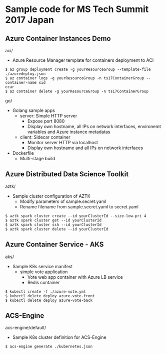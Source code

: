 # Sample code for MS Tech Summit 2017 Japan

## Azure Container Instances Demo
aci/
* Azure Resource Manager template for containers deployment to ACI

```
$ az group deployment create -g yourResourceGroup --template-file ./azuredeploy.json
$ az container logs -g yourResourceGroup -n ts17ContainerGroup --container-name sid
ecar
$ az container delete -g yourResourceGroup -n ts17ContainerGroup
```

go/
* Golang sample apps 
  * server: Simple HTTP server
    * Expose port 8080
    * Display own hostname, all IPs on network interfaces, environemt variables and Azure instance metadatas
  * client: Sidecar container
    * Monitor server HTTP via localhost
    * Display own hostname and all IPs on network interfaces
* Dockerfile
  * Multi-stage build

## Azure Distributed Data Science Toolkit
aztk/
* Sample cluster configuration of AZTK
  * Modify parameters of sample.secret.yaml
  * Rename filename from sample.secret.yaml to secret.yaml

```
$ aztk spark cluster create --id yourClusterId --size-low-pri 4
$ aztk spark cluster get --id yourClusterId
$ aztk spark cluster ssh --id yourClusterId
$ aztk spark cluster delete --id yourClusterId
```

## Azure Container Service - AKS
aks/
* Sample K8s service manifest
  * simple vote application
    * Vote web app container with Azure LB service
    * Redis container

```
$ kubectl create -f ./azure-vote.yml
$ kubectl delete deploy azure-vote-front
$ kubectl delete deploy azure-vote-back
```

## ACS-Engine
acs-engine/default/
* Sample K8s cluster definition for ACS-Engine

```
$ acs-engine generate ./kubernetes.json
```